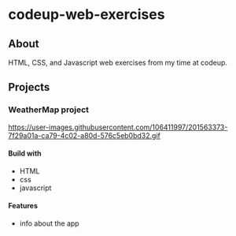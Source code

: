 # codeup-web-exercises
## About

HTML, CSS, and Javascript web exercises from my time at codeup.

## Projects

### WeatherMap project

https://user-images.githubusercontent.com/106411997/201563373-7f29a01a-ca79-4c02-a80d-576c5eb0bd32.gif

#### Build with 
- HTML
- css
- javascript

#### Features
- info about the app

